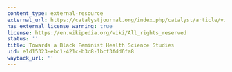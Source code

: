```yaml
---
content_type: external-resource
external_url: https://catalystjournal.org/index.php/catalyst/article/view/28844/html_17
has_external_license_warning: true
license: https://en.wikipedia.org/wiki/All_rights_reserved
status: ''
title: Towards a Black Feminist Health Science Studies
uid: e1d15323-ebc1-421c-b3c8-1bcf3fdd6fa8
wayback_url: ''
---
```

